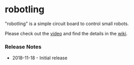 # robotling

"robotling" is a simple circuit board to control small robots.

Please check out the [video](https://youtu.be/wil41YtIeN8) and find the details in the [wiki](https://github.com/teuler/robotling/wiki). 

### Release Notes

* 2018-11-18 - Initial release 

